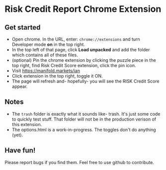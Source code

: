 # Risk Credit Report Chrome Extension
## Get started
- Open chrome. In the URL, enter: `chrome://extensions` and turn Developer mode **on** in the top right. 
- In the top left of that page, click **Load unpacked** and add the folder which contains all of these files.
- (optional) Pin the chrome extension by clicking the puzzle piece in the top right, find Risk Credit Score extension, click the pin icon.
- Visit https://manifold.markets/ian
- Click extension in the top right, toggle it ON. 
- The page will refresh and- hopefully- you will see the RISK Credit Score appear. 

## Notes
- The `trash` folder is exactly what it sounds like- trash. It's just some code to quickly test stuff. That folder will not be in the production verison of this extension. 
- The options.html is a work-in-progress. The toggles don't do anything (yet).

## Have fun! 

Please report bugs if you find them. Feel free to use github to contribute.